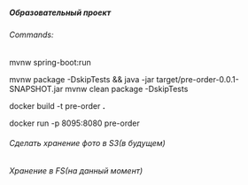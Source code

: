 ##### Образовательный проект

###### Commands:
mvnw spring-boot:run

mvnw package -DskipTests && java -jar target/pre-order-0.0.1-SNAPSHOT.jar
mvnw clean package -DskipTests

docker build -t pre-order **.**

docker run -p 8095:8080 pre-order

###### Сделать хранение фото в S3(в будущем)
###### Хранение в FS(на данный момент)
